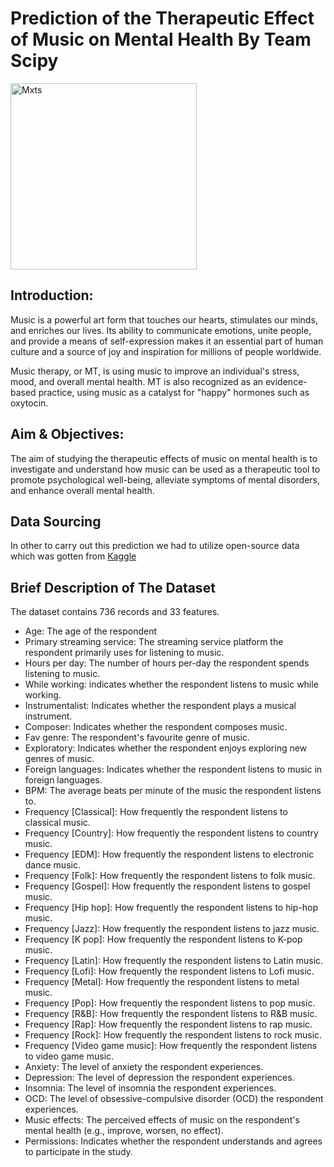 # Prediction of the Therapeutic Effect of Music on Mental Health By Team Scipy
<img width="298" alt="Mxts" src="https://github.com/OmobaCoder/Hamoye_Project/assets/107421646/60f2d734-1f1d-45a1-aa69-2212251b8897">

## Introduction:
Music is a powerful art form that touches our hearts, stimulates our minds, and enriches our lives. Its ability to communicate emotions, unite people, and provide a means of self-expression makes it an essential part of human culture and a source of joy and inspiration for millions of people worldwide.

Music therapy, or MT, is using music to improve an individual's stress, mood, and overall mental health. MT is also recognized as an evidence-based practice, using music as a catalyst for "happy" hormones such as oxytocin.

## Aim & Objectives:
The aim of studying the therapeutic effects of music on mental health is to investigate and understand how music can be used as a therapeutic tool to promote psychological well-being, alleviate symptoms of mental disorders, and enhance overall mental health.

## Data Sourcing
In other to carry out this prediction we had to utilize open-source data which was gotten from [Kaggle](https://www.kaggle.com/datasets/catherinerasgaitis/mxmh-survey-results)

##  Brief Description of The Dataset
The dataset contains 736 records and 33 features.

- Age: The age of the respondent
- Primary streaming service: The streaming service platform the respondent primarily uses for listening to music.
- Hours per day: The number of hours per-day the respondent spends listening to music.
- While working: indicates whether the respondent listens to music while working.
- Instrumentalist: Indicates whether the respondent plays a musical instrument.
- Composer: Indicates whether the respondent composes music.
- Fav genre: The respondent's favourite genre of music.
- Exploratory: Indicates whether the respondent enjoys exploring new genres of music.
- Foreign languages: Indicates whether the respondent listens to music in foreign languages.
- BPM: The average beats per minute of the music the respondent listens to.
- Frequency [Classical]: How frequently the respondent listens to classical music.
- Frequency [Country]: How frequently the respondent listens to country music.
- Frequency [EDM]: How frequently the respondent listens to electronic dance music.
- Frequency [Folk]: How frequently the respondent listens to folk music.
- Frequency [Gospel]: How frequently the respondent listens to gospel music.
- Frequency [Hip hop]: How frequently the respondent listens to hip-hop music.
- Frequency [Jazz]: How frequently the respondent listens to jazz music.
- Frequency [K pop]: How frequently the respondent listens to K-pop music.
- Frequency [Latin]: How frequently the respondent listens to Latin music.
- Frequency [Lofi]: How frequently the respondent listens to Lofi music.
- Frequency [Metal]: How frequently the respondent listens to metal music.
- Frequency [Pop]: How frequently the respondent listens to pop music.
- Frequency [R&B]: How frequently the respondent listens to R&B music.
- Frequency [Rap]: How frequently the respondent listens to rap music.
- Frequency [Rock]: How frequently the respondent listens to rock music.
- Frequency [Video game music]: How frequently the respondent listens to video game music.
- Anxiety: The level of anxiety the respondent experiences.
- Depression: The level of depression the respondent experiences.
- Insomnia: The level of insomnia the respondent experiences.
- OCD: The level of obsessive-compulsive disorder (OCD) the respondent experiences.
- Music effects: The perceived effects of music on the respondent's mental health (e.g., improve, worsen, no effect).
- Permissions: Indicates whether the respondent understands and agrees to participate in the study.
